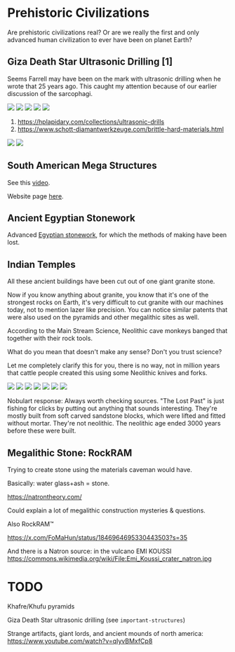 # Prehistoric Civilizations

Are prehistoric civilizations real? Or are we really the first and only advanced human civilization to ever have been on planet Earth?

## Giza Death Star Ultrasonic Drilling [1]

Seems Farrell may have been on the mark with ultrasonic drilling when he wrote that 25 years ago. This caught my attention because of our earlier discussion of the sarcophagi.

![](img/gizadeath1.jpg)
![](img/gizadeath2.jpg)
![](img/gizadeath3.jpg)
![](img/gizadeath4.jpg)
![](img/gizadeath5.jpg)

1. https://hplapidary.com/collections/ultrasonic-drills
2. https://www.schott-diamantwerkzeuge.com/brittle-hard-materials.html

![](img/gizadeath6.jpg)
![](img/gizadeath7.jpg)

## South American Mega Structures

See this [video](https://www.youtube.com/watch?v=zFl3bo0JO7E).

Website page [here](https://www.theancientconnection.com/megaliths/peru/ollantaytambo-incredible-megalithic-structures/).

## Ancient Egyptian Stonework

Advanced [Egyptian stonework](https://www.theglobaleducationproject.org/egypt/articles/hrdfact3.php), for which the methods of making have been lost.

## Indian Temples

All these ancient buildings have been cut out of one giant granite stone.

Now if you know anything about granite, you know that it's one of the strongest rocks on Earth, it's very difficult to cut granite with our machines today, not to mention lazer like precision. You can notice similar patents that were also used on the pyramids and other megalithic sites as well.

According to the Main Stream Science, Neolithic cave monkeys banged that together with their rock tools.

What do you mean that doesn't make any sense? Don't you trust science?

Let me completely clarify this for you, there is no way, not in million years that cattle people created this using some Neolithic knives and forks.

![](img/india-temple1.jpg)
![](img/india-temple2.jpg)
![](img/india-temple3.jpg)
![](img/india-temple4.jpg)
![](img/india-temple5.jpg)
![](img/india-temple6.jpg)
![](img/india-temple7.jpg)

Nobulart response: Always worth checking sources. "The Lost Past" is just fishing for clicks by putting out anything that sounds interesting. They're mostly built from soft carved sandstone blocks, which were lifted and fitted without mortar. They're not neolithic. The neolithic age ended 3000 years before these were built.

## Megalithic Stone: RockRAM

Trying to create stone using the materials caveman would have. 

Basically: water glass+ash = stone.

https://natrontheory.com/

Could explain a lot of megalithic construction mysteries & questions.

Also RockRAM™

https://x.com/FoMaHun/status/1846964695330443503?s=35

And there is a Natron source: in the vulcano EMI KOUSSI https://commons.wikimedia.org/wiki/File:Emi_Koussi_crater_natron.jpg

# TODO

Khafre/Khufu pyramids

Giza Death Star ultrasonic drilling (see `important-structures`)

Strange artifacts, giant lords, and ancient mounds of north america: https://www.youtube.com/watch?v=qIyvBMxfCp8